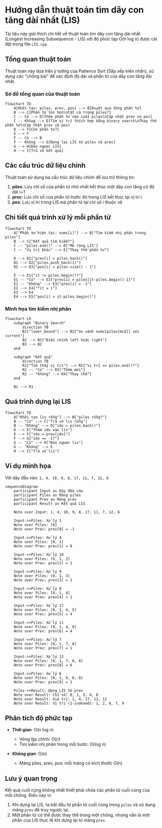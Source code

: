 # Hướng dẫn thuật toán tìm dãy con tăng dài nhất (LIS)

Tài liệu này giải thích chi tiết về thuật toán tìm dãy con tăng dài nhất (Longest Increasing Subsequence - LIS) với độ phức tạp O(n log n) được cài đặt trong file `LIS.cpp`.

## Tổng quan thuật toán

Thuật toán này dựa trên ý tưởng của Patience Sort (Sắp xếp kiên nhẫn), sử dụng các "chồng bài" để xác định độ dài và phần tử của dãy con tăng dài nhất.

### Sơ đồ tổng quan của thuật toán

```mermaid
flowchart TD
    A[Khởi tạo: piles, prev, pos] --> B[Duyệt qua từng phần tử]
    B --> C{Phần tử lớn hơn\ntất cả trong piles?}
    C -- Có --> D[Thêm phần tử vào cuối piles\nCập nhật prev và pos]
    C -- Không --> E[Tìm vị trí thích hợp bằng binary search\nThay thế phần tử\nCập nhật prev và pos]
    D --> F{Còn phần tử?}
    E --> F
    F -- Có --> B
    F -- Không --> G[Dựng lại LIS từ piles và prev]
    G --> H[Đảo ngược LIS]
    H --> I[Trả về kết quả]
```

## Các cấu trúc dữ liệu chính

Thuật toán sử dụng ba cấu trúc dữ liệu chính để lưu trữ thông tin:

1. **piles**: Lưu chỉ số của phần tử nhỏ nhất kết thúc một dãy con tăng có độ dài i+1
2. **prev**: Lưu chỉ số của phần tử trước đó trong LIS kết thúc tại vị trí i
3. **pos**: Lưu vị trí trong LIS mà phần tử tại chỉ số i thuộc về

## Chi tiết quá trình xử lý mỗi phần tử

```mermaid
flowchart TD
    A["Phần tử hiện tại: nums[i]"] --> B["Tìm kiếm nhị phân trong piles"]
    B --> C{"Kết quả tìm kiếm?"}
    C -- "piles.end()" --> D["Mở rộng LIS"]
    C -- "Vị trí khác" --> E["Thay thế phần tử"]
    
    D --> D1["prev[i] = piles.back()"]
    D1 --> D2["piles.push_back(i)"]
    D2 --> D3["pos[i] = piles.size() - 1"]
    
    E --> E1{"it != piles.begin()?"}
    E1 -- "Có" --> E2["prev[i] = piles[it-piles.begin()-1]"]
    E1 -- "Không" --> E3["prev[i] = -1"]
    E2 --> E4["*it = i"]
    E3 --> E4
    E4 --> E5["pos[i] = it-piles.begin()"]
```

### Minh họa tìm kiếm nhị phân

```mermaid
flowchart LR
    subgraph "Binary Search"
        direction TB
        B1["lower_bound"] --> B2{"So sánh nums[piles[mid]] với current"}
        B2 --> B3["Điều chỉnh left hoặc right"]
        B3 --> B2
    end
    
    subgraph "Kết quả"
        direction TB
        R1["Tìm thấy vị trí"] --> R2{"vị trí == piles.end()?"}
        R2 -- "Có" --> R3["Thêm mới"]
        R2 -- "Không" --> R4["Thay thế"]
    end
    
    B1 --> R1
```

## Quá trình dựng lại LIS

```mermaid
flowchart TD
    A["Khởi tạo lis rỗng"] --> B{"piles rỗng?"}
    B -- "Có" --> C["Trả về lis rỗng"]
    B -- "Không" --> D["idx = piles.back()"]
    D --> E["Thêm idx vào lis"]
    E --> F["idx = prev[idx]"]
    F --> G{"idx == -1?"}
    G -- "Có" --> H["Đảo ngược lis"]
    G -- "Không" --> E
    H --> I["Trả về lis"]
```

## Ví dụ minh họa

Với dãy đầu vào: `1, 4, 10, 9, 8, 17, 11, 7, 12, 6`

```mermaid
sequenceDiagram
    participant Input as Dãy đầu vào
    participant Piles as Mảng piles
    participant Prev as Mảng prev
    participant Result as Kết quả LIS
    
    Note over Input: 1, 4, 10, 9, 8, 17, 11, 7, 12, 6
    
    Input->>Piles: Xử lý 1
    Note over Piles: [0]
    Note over Prev: prev[0] = -1
    
    Input->>Piles: Xử lý 4
    Note over Piles: [0, 1]
    Note over Prev: prev[1] = 0
    
    Input->>Piles: Xử lý 10
    Note over Piles: [0, 1, 2]
    Note over Prev: prev[2] = 1
    
    Input->>Piles: Xử lý 9
    Note over Piles: [0, 1, 3]
    Note over Prev: prev[3] = 1
    
    Input->>Piles: Xử lý 8
    Note over Piles: [0, 1, 4]
    Note over Prev: prev[4] = 1
    
    Input->>Piles: Xử lý 17
    Note over Piles: [0, 1, 4, 5]
    Note over Prev: prev[5] = 4
    
    Input->>Piles: Xử lý 11
    Note over Piles: [0, 1, 4, 6]
    Note over Prev: prev[6] = 4
    
    Input->>Piles: Xử lý 7
    Note over Piles: [0, 1, 7, 6]
    Note over Prev: prev[7] = 1
    
    Input->>Piles: Xử lý 12
    Note over Piles: [0, 1, 7, 6, 8]
    Note over Prev: prev[8] = 6
    
    Input->>Piles: Xử lý 6
    Note over Piles: [0, 1, 9, 6, 8]
    Note over Prev: prev[9] = 1
    
    Piles->>Result: Dựng LIS từ prev
    Note over Result: Chỉ số: 0, 1, 5, 6, 8
    Note over Result: Giá trị: 1, 4, 17, 11, 12
    Note over Result: Vị trí (1-indexed): 1, 2, 6, 7, 9
```

## Phân tích độ phức tạp

- **Thời gian**: O(n log n)
  - Vòng lặp chính: O(n)
  - Tìm kiếm nhị phân trong mỗi bước: O(log n)
  
- **Không gian**: O(n)
  - Mảng piles, prev, pos: mỗi mảng có kích thước O(n)

## Lưu ý quan trọng

Kết quả cuối cùng không nhất thiết phải chứa các phần tử cuối cùng của mỗi chồng. Điều này vì:

1. Khi dựng lại LIS, ta bắt đầu từ phần tử cuối cùng trong `piles` và sử dụng mảng `prev` để truy ngược lại.
2. Một phần tử có thể được thay thế trong một chồng, nhưng vẫn là một phần của LIS thực tế khi dựng lại từ mảng `prev`.
